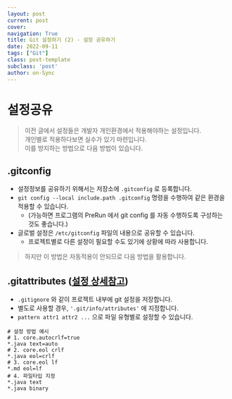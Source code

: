 ```yaml
---
layout: post
current: post
cover:
navigation: True
title: Git 설정하기 (2) - 설정 공유하기
date: 2022-09-11
tags: ["Git"]
class: post-template
subclass: 'post'
author: on-Sync
---
```


# 설정공유

> 이전 글에서 설정들은 개발자 개인환경에서 적용해야하는 설정입니다.  
> 개인별로 적용하다보면 실수가 있기 마련입니다.  
> 이를 방지하는 방법으로 다음 방법이 있습니다.

## .gitconfig
   
- 설정정보를 공유하기 위해서는 저장소에 `.gitconfig` 로 등록합니다.   
- `git config --local include.path .gitconfig` 명령을 수행하여 같은 환경을 적용할 수 있습니다.   
  - (가능하면 프로그램의 PreRun 에서 git config 를 자동 수행하도록 구성하는 것도 좋습니다.)   
- 글로벌 설정은 `/etc/gitconfig` 파일의 내용으로 공유할 수 있습니다.   
  - 프로젝트별로 다른 설정이 필요할 수도 있기에 상황에 따라 사용합니다.

> 하지만 이 방법은 자동적용이 안되므로 다음 방법을 활용합니다.

## .gitattributes ([설정 상세참고](https://git-scm.com/docs/gitattributes))

- `.gitignore` 와 같이 프로젝트 내부에 git 설정을 저장합니다.
- 별도로 사용할 경우, `'.git/info/attributes'` 에 지정합니다.
- `pattern attr1 attr2 ...` 으로 파일 유형별로 설정할 수 있습니다.

```shell
# 설정 방법 예시
# 1. core.autocrlf=true
*.java text=auto
# 2. core.eol crlf
*.java eol=crlf 
# 3. core.eol lf
*.md eol=lf
# 4. 파일타입 지정
*.java text
*.java binary 
```